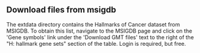 ## Download files from msigdb
The extdata directory contains the Hallmarks of Cancer dataset from MSIGDB. To obtain this list, navigate to the MSIGDB page and click on the 'Gene symbols' link under the 'Download GMT files' text to the right of the "H: hallmark gene sets" section of the table. Login is required, but free.
